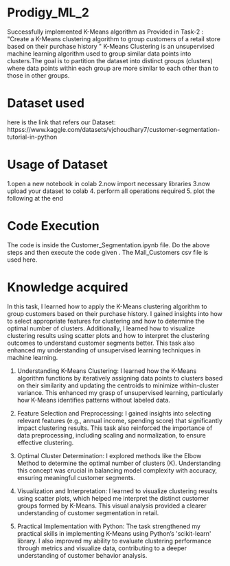 <h1> Prodigy_ML_2</h1>
Successfully implemented K-Means algorithm as Provided in Task-2 : "Create a K-Means clustering algorithm to group customers of a retail store based on their purchase history
" K-Means Clustering is an unsupervised machine learning algorithm used to group similar data points into clusters.The goal is to partition the dataset into distinct groups (clusters) 
where data points within each group are more similar to each other than to those in other groups.

<h1> Dataset used </h1>
here is the link that refers our Dataset: httpss://www.kaggle.com/datasets/vjchoudhary7/customer-segmentation-tutorial-in-python  

<h1> Usage of Dataset </h1>
1.open a new notebook in colab
2.now import necessary libraries
3.now upload your dataset to colab
4. perform all operations required
5. plot the following at the end

<h1>Code Execution</h1>
The code is inside the Customer_Segmentation.ipynb file. 
Do the above steps and then execute the code given . The Mall_Customers csv file is used here.

<h1>Knowledge acquired</h1>
In this task, I learned how to apply the K-Means clustering algorithm to group customers based on their purchase history. 
I gained insights into how to select appropriate features for clustering and how to determine the optimal number of clusters. Additionally, 
I learned how to visualize clustering results using scatter plots and how to interpret the clustering outcomes to understand customer segments better. This task also enhanced my understanding of unsupervised learning techniques in machine learning.

1. Understanding K-Means Clustering: I learned how the K-Means algorithm functions by iteratively assigning data points to clusters based on their similarity and updating the centroids to minimize within-cluster variance. This enhanced my grasp of unsupervised learning, particularly how K-Means identifies patterns without labeled data.

2. Feature Selection and Preprocessing: I gained insights into selecting relevant features (e.g., annual income, spending score) that significantly impact clustering results. This task also reinforced the importance of data preprocessing, including scaling and normalization, to ensure effective clustering.

3. Optimal Cluster Determination: I explored methods like the Elbow Method to determine the optimal number of clusters (K). Understanding this concept was crucial in balancing model complexity with accuracy, ensuring meaningful customer segments.

4. Visualization and Interpretation: I learned to visualize clustering results using scatter plots, which helped me interpret the distinct customer groups formed by K-Means. This visual analysis provided a clearer understanding of customer segmentation in retail.

5. Practical Implementation with Python: The task strengthened my practical skills in implementing K-Means using Python’s 'scikit-learn' library. I also improved my ability to evaluate clustering performance through metrics and visualize data, contributing to a deeper understanding of customer behavior analysis.
